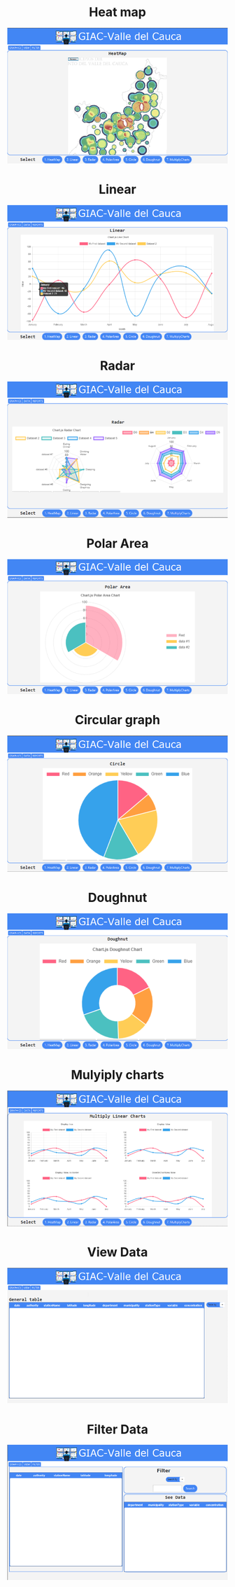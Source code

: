 <h1 align="center">Heat map</h1>

![Overview](Overview/HeatMap.PNG?raw=true)

<h1 align="center">Linear</h1>

![Overview](Overview/Linear.PNG?raw=true)

<h1 align="center">Radar</h1>

![Overview](Overview/Radar.PNG?raw=true)

<h1 align="center">Polar Area</h1>

![Overview](Overview/PolarArea.PNG?raw=true)

<h1 align="center">Circular graph</h1>

![Overview](Overview/Circle.PNG?raw=true)

<h1 align="center">Doughnut</h1>

![Overview](Overview/Doughnut.PNG?raw=true)

<h1 align="center">Mulyiply charts</h1>

![Overview](Overview/MultiplyCharts.PNG?raw=true)

<h1 align="center">View Data</h1>

![Overview](Overview/ViewData.PNG?raw=true)

<h1 align="center">Filter Data</h1>

![Overview](Overview/TablesData.PNG?raw=true)
